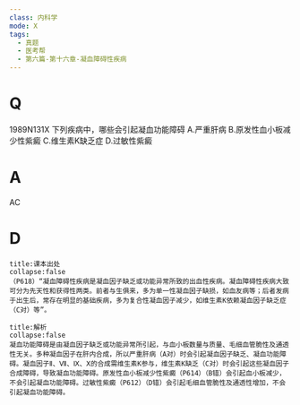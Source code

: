 ```yaml
---
class: 内科学
mode: X
tags:
  - 真题
  - 医考帮
  - 第六篇-第十六章-凝血障碍性疾病
---
```


# Q
1989N131X 下列疾病中，哪些会引起凝血功能障碍
A.严重肝病
B.原发性血小板减少性紫癜
C.维生素K缺乏症
D.过敏性紫癜

# A
AC
# D
```ad-note
title:课本出处
collapse:false
（P618）“凝血障碍性疾病是凝血因子缺乏或功能异常所致的出血性疾病。凝血障碍性疾病大致可分为先天性和获得性两类。前者与生俱来，多为单一性凝血因子缺损，如血友病等；后者发病于出生后，常存在明显的基础疾病，多为复合性凝血因子减少，如维生素K依赖凝血因子缺乏症（C对）等”。
```

```ad-summary
title:解析
collapse:false
凝血功能障碍是由凝血因子缺乏或功能异常所引起，与血小板数量与质量、毛细血管脆性及通透性无关。多种凝血因子在肝内合成，所以严重肝病（A对）时会引起凝血因子缺乏、凝血功能障碍。凝血因子Ⅱ、Ⅶ、Ⅸ、Ⅹ的合成需维生素K参与，维生素K缺乏（C对）时会引起这些凝血因子合成障碍，导致凝血功能障碍。原发性血小板减少性紫癜（P614）（B错）会引起血小板减少，不会引起凝血功能障碍。过敏性紫癜（P612）（D错）会引起毛细血管脆性及通透性增加，不会引起凝血功能障碍。
```

